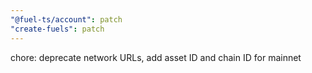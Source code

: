 ```yaml
---
"@fuel-ts/account": patch
"create-fuels": patch
---
```


chore: deprecate network URLs, add asset ID and chain ID for mainnet

